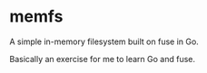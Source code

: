 # memfs

A simple in-memory filesystem built on fuse in Go.

Basically an exercise for me to learn Go and fuse. 
